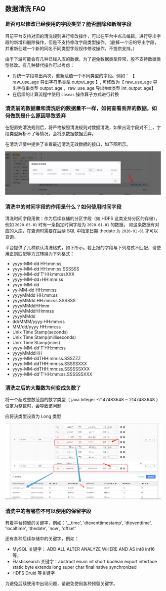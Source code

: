 ## 数据清洗 FAQ

### 是否可以修改已经使用的字段类型？能否删除和新增字段 

目前平台支持对旧的清洗规则进行修改操作，可以在平台中点击编辑，进行导出字段的新增和删除操作，但是不支持修改字段类型操作。（删掉一个旧的导出字段，并重新创建一个新的同名不同类型字段视作修改操作，不提供支持。）

由于下游可能会有几种已经入库的数据，为了避免数据类型异常，股不支持数据类型修改。有几种替代操作可以考虑：

* 对统一字段导出两次，重新赋值一个不同类型的字段。例如： 【 raw_use_age 导出字符串类型 output_age 】, 可修改为【 raw_use_age 导出字符串类型 output_age ，raw_use_age 导出`整数`类型 int_output_age】
* 在后续的计算流程中使用 `caseas` 操作算子方式进行转换

### 清洗前的数据量和清洗后的数据量不一样，如何查看丢弃的数据，如何做到是什么原因导致丢弃

在配置完清洗规则后，将严格按照清洗规则对数据清洗，如果出现字段对不上，字段类型解析不了等情况，会将原数据数据丢弃。

在清洗详情中提供了查看最近清洗无效数据的接口，如下图所示。

![](./media/clean_drop.png)

### 清洗中的时间字段的作用是什么？如何使用时间字段 

清洗时间字段用做：作为后续存储的分区字段（如 HDFS 这类支持分区的存储），例如 `2020-05-01` 时有一条指定时间字段为 `2020-01-01` 的数据，
如这条数据有对应的入库，在查询时需要在后续 SQL 中指定日期 thedate 为 `2020-01-01` 才可以查询。

平台提供了几种默认清洗格式，如下所示。若上报的字段与下列格式不匹配，请使用正则匹配等方式转换为下列格式：

* yyyy-MM-dd HH:mm:ss
* yyyy-MM-dd HH:mm:ss.SSSSSS
* yyyy-MM-dd'T'HH:mm:ssXXX
* yyyy-MM-dd+HH:mm:ss
* yyyy-MM-dd
* yy-MM-dd HH:mm:ss
* yyyyMMdd HH:mm:ss
* yyyyMMdd HH:mm:ss.SSSSSS
* yyyyMMddHHmm
* yyyyMMddHHmmss
* yyyyMMdd
* dd/MMM/yyyy:HH:mm:ss
* MM/dd/yyyy HH:mm:ss
* Unix Time Stamp(seconds)
* Unix Time Stamp(milliseconds)
* Unix Time Stamp(mins)
* yyyy-MM-dd'T'HH:mm:ss
* yyyyMMddHH
* yyyy-MM-ddTHH:mm:ss.SSSZZZ
* yyyy-MM-ddTHH:mm:ss.SSSSSXXX
* yyyy-MM-ddTHH:mm:ss.SSSSSSXXX
* yyyy-MM-dd'T'HH:mm:ss.SSSSSSXXX

### 清洗之后的大整数为何变成负数了

将一个超过整数范围的数字类型（ java Integer -2147483648 ~ 2147483648 ）设定为整数时，会导致该问题

应将该类型设置为 Long 类型

![](./media/clean-error.png)

### 清洗中的有哪些不可以使用的保留字段 

有着平台预留的关键字，例如：'__time', 'dteventtimestamp', 'dteventtime', 'localtime', 'thedate', 'now', 'offset'

还有各种后续存储中的关键字，例如：

* MySQL 关键字： ADD	ALL	ALTER ANALYZE WHERE AND	AS int8 int16 等，
* Elasticsearch 关键字：abstract	enum int short boolean export interface	static byte	extends	long super char	final native synchronized
* HDFS Druid 等关键字

为避免后续使用中出现问题，请避免使用各种预留关键字。
